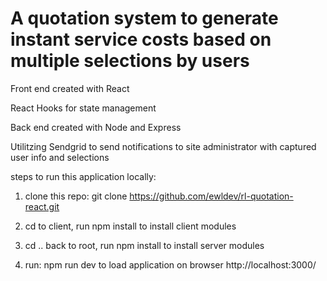 # A quotation system to generate instant service costs based on multiple selections by users

Front end created with React

React Hooks for state management

Back end created with Node and Express

Utilitzing Sendgrid to send notifications to site administrator with captured user info and selections


steps to run this application locally:

1) clone this repo: 
git clone https://github.com/ewldev/rl-quotation-react.git

2) cd to client, run npm install to install client modules

3) cd .. back to root, run npm install to install server modules

4) run: npm run dev to load application on browser http://localhost:3000/


